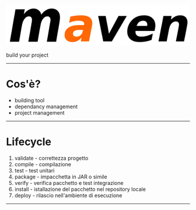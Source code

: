 
![Maven](img/maven-logo.png)

build your project

---

# Cos'è?

- building tool
- dependancy management
- project management 


---

# Lifecycle
1. validate - correttezza progetto
2. compile - compilazione
3. test - test unitari
4. package - impacchetta in JAR o simile
5. verify - verifica pacchetto e test integrazione
6. install - istallazione del pacchetto nel repository locale
7. deploy - rilascio nell'ambiente di esecuzione

---